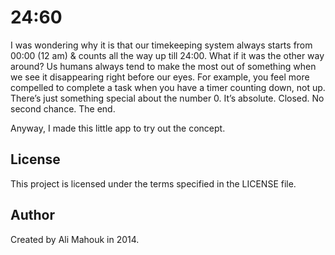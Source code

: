 # 24:60

I was wondering why it is that our timekeeping system always starts from 00:00 (12 am) & counts all the way up till 24:00. What if it was the other way around? Us humans always tend to make the most out of something when we see it disappearing right before our eyes. For example, you feel more compelled to complete a task when you have a timer counting down, not up. There’s just something special about the number 0. It’s absolute. Closed. No second chance. The end.

Anyway, I made this little app to try out the concept.

## License

This project is licensed under the terms specified in the LICENSE file.

## Author

Created by Ali Mahouk in 2014.
